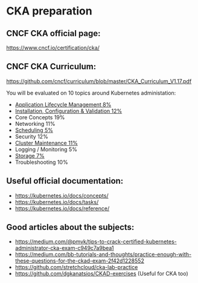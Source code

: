 # CKA preparation

## CNCF CKA official page:

https://www.cncf.io/certification/cka/

## CNCF CKA Curriculum:

https://github.com/cncf/curriculum/blob/master/CKA_Curriculum_V1.17.pdf

You will be evaluated on 10 topics around Kubernetes administation:
- [Application Lifecycle Management 8%](https://github.com/alijahnas/CKA-practice-exercises/blob/master/application-lifecycle-management.md)
- [Installation, Configuration & Validation 12%](https://github.com/alijahnas/CKA-practice-exercises/blob/master/installation-configuration-validation.md)
- Core Concepts 19%
- Networking 11%
- [Scheduling 5%](https://github.com/alijahnas/CKA-practice-exercises/blob/master/scheduling.md)
- Security 12%
- [Cluster Maintenance 11%](https://github.com/alijahnas/CKA-practice-exercises/blob/master/cluster-maintenance.md)
- Logging / Monitoring 5%
- [Storage 7%](https://github.com/alijahnas/CKA-practice-exercises/blob/master/storage.md)
- Troubleshooting 10%

## Useful official documentation:

- https://kubernetes.io/docs/concepts/
- https://kubernetes.io/docs/tasks/
- https://kubernetes.io/docs/reference/

## Good articles about the subjects:

- https://medium.com/@pmvk/tips-to-crack-certified-kubernetes-administrator-cka-exam-c949c7a9bea1
- https://medium.com/bb-tutorials-and-thoughts/practice-enough-with-these-questions-for-the-ckad-exam-2f42d1228552
- https://github.com/stretchcloud/cka-lab-practice
- https://github.com/dgkanatsios/CKAD-exercises (Useful for CKA too)
